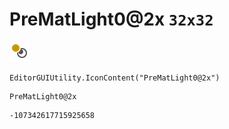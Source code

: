 # PreMatLight0@2x `32x32`
<img src="/img/PreMatLight0@2x.png" width=32 height=32>

``` CSharp
EditorGUIUtility.IconContent("PreMatLight0@2x")
```
```
PreMatLight0@2x
```
```
-107342617715925658
```
